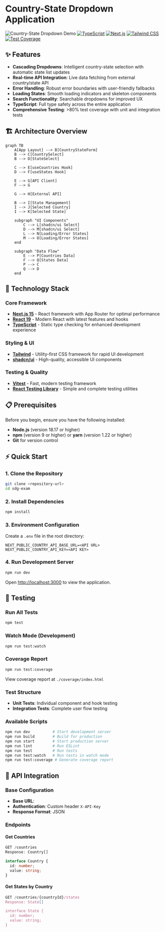 # Country-State Dropdown Application

![Country-State Dropdown Demo](https://img.shields.io/badge/Demo-Live-brightgreen)
[![TypeScript](https://img.shields.io/badge/TypeScript-007ACC?style=flat&logo=typescript&logoColor=white)](https://www.typescriptlang.org/)
[![Next.js](https://img.shields.io/badge/Next.js-000000?style=flat&logo=next.js&logoColor=white)](https://nextjs.org/)
[![Tailwind CSS](https://img.shields.io/badge/Tailwind_CSS-38B2AC?style=flat&logo=tailwind-css&logoColor=white)](https://tailwindcss.com/)
[![Test Coverage](https://img.shields.io/badge/Coverage->80%25-brightgreen)](./coverage)

## ✨ Features

- **Cascading Dropdowns**: Intelligent country-state selection with automatic state list updates
- **Real-time API Integration**: Live data fetching from external country/state API
- **Error Handling**: Robust error boundaries with user-friendly fallbacks
- **Loading States**: Smooth loading indicators and skeleton components
- **Search Functionality**: Searchable dropdowns for improved UX
- **TypeScript**: Full type safety across the entire application
- **Comprehensive Testing**: >80% test coverage with unit and integration tests

## 🏗️ Architecture Overview

```mermaid
graph TB
    A[App Layout] --> B[CountryStateForm]
    B --> C[CountrySelect]
    B --> D[StateSelect]
    
    C --> E[useCountries Hook]
    D --> F[useStates Hook]
    
    E --> G[API Client]
    F --> G
    
    G --> H[External API]
    
    B --> I[State Management]
    I --> J[Selected Country]
    I --> K[Selected State]
    
    subgraph "UI Components"
        C --> L[shadcn/ui Select]
        D --> M[shadcn/ui Select]
        L --> N[Loading/Error States]
        M --> O[Loading/Error States]
    end
    
    subgraph "Data Flow"
        E --> P[Countries Data]
        F --> Q[States Data]
        P --> C
        Q --> D
    end
```

## 🚀 Technology Stack

### Core Framework
- **[Next.js 15](https://nextjs.org/)** - React framework with App Router for optimal performance
- **[React 19](https://reactjs.org/)** - Modern React with latest features and hooks
- **[TypeScript](https://www.typescriptlang.org/)** - Static type checking for enhanced development experience

### Styling & UI
- **[Tailwind](https://tailwindcss.com/)** - Utility-first CSS framework for rapid UI development
- **[shadcn/ui](https://ui.shadcn.com/)** - High-quality, accessible UI components

### Testing & Quality
- **[Vitest](https://vitest.dev/)** - Fast, modern testing framework
- **[React Testing Library](https://testing-library.com/)** - Simple and complete testing utilities

## 📋 Prerequisites

Before you begin, ensure you have the following installed:
- **Node.js** (version 18.17 or higher)
- **npm** (version 9 or higher) or **yarn** (version 1.22 or higher)
- **Git** for version control

## ⚡ Quick Start

### 1. Clone the Repository
```bash
git clone <repository-url>
cd sdg-exam
```

### 2. Install Dependencies
```bash
npm install
```

### 3. Environment Configuration
Create a `.env` file in the root directory:

```env
NEXT_PUBLIC_COUNTRY_API_BASE_URL=<API URL>
NEXT_PUBLIC_COUNTRY_API_KEY=<API KEY>
```

### 4. Run Development Server
```bash
npm run dev
```

Open [http://localhost:3000](http://localhost:3000) to view the application.

## 🧪 Testing

### Run All Tests
```bash
npm test
```

### Watch Mode (Development)
```bash
npm run test:watch
```

### Coverage Report
```bash
npm run test:coverage
```

View coverage report at `./coverage/index.html`

### Test Structure
- **Unit Tests**: Individual component and hook testing
- **Integration Tests**: Complete user flow testing

### Available Scripts
```bash
npm run dev          # Start development server
npm run build        # Build for production
npm run start        # Start production server
npm run lint         # Run ESLint
npm run test         # Run tests
npm run test:watch   # Run tests in watch mode
npm run test:coverage # Generate coverage report
```

## 🔌 API Integration

### Base Configuration
- **Base URL**: <API URL>
- **Authentication**: Custom header `X-API-Key`
- **Response Format**: JSON

### Endpoints

#### Get Countries
```typescript
GET /countries
Response: Country[]

interface Country {
  id: number;
  value: string;
}
```

#### Get States by Country
```typescript
GET /countries/{countryId}/states
Response: State[]

interface State {
  id: number;
  value: string;
}
```
